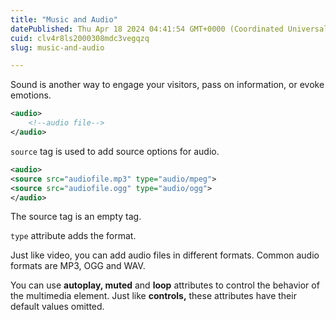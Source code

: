 ```yaml
---
title: "Music and Audio"
datePublished: Thu Apr 18 2024 04:41:54 GMT+0000 (Coordinated Universal Time)
cuid: clv4r8ls2000308mdc3vegqzq
slug: music-and-audio

---
```


Sound is another way to engage your visitors, pass on information, or evoke emotions.

```xml
<audio>
    <!--audio file-->
</audio>
```

`source` tag is used to add source options for audio.

```xml
<audio>
<source src="audiofile.mp3" type="audio/mpeg">
<source src="audiofile.ogg" type="audio/ogg">
</audio>
```

The source tag is an empty tag.

`type` attribute adds the format.

Just like video, you can add audio files in different formats. Common audio formats are MP3, OGG and WAV.

You can use **autoplay, muted** and **loop** attributes to control the behavior of the multimedia element. Just like **controls,** these attributes have their default values omitted.